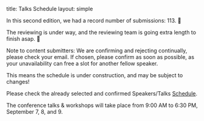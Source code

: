 title: Talks Schedule
layout: simple


In this second edition, we had a record number of submissions: 113. 🎉

The reviewing is under way, and the reviewing team is going extra length to finish asap. 🥵

Note to content submitters: We are confirming and rejecting continually, please check your email. If chosen, please confirm as soon as possible, as your unavailability can free a slot for another fellow speaker.

This means the schedule is under construction, and may be subject to changes!

Please check the already selected and confirmed Speakers/Talks [Schedule](https://pretalx.evolutio.pt/pycon-pt-2023/schedule/).

The conference talks & workshops will take place from 9:00 AM to 6:30 PM, September 7, 8, and 9.

[//]: # (<center>[<button class="btn">View schedule!</button>]&#40;https://pretalx.evolutio.pt/pyconpt2022/schedule/&#41;{:target="_blank"}</center>)
